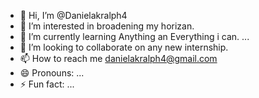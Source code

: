 - 👋 Hi, I’m @Danielakralph4
- 👀 I’m interested in broadening my horizan.
- 🌱 I’m currently learning Anything an Everything i can. ...
- 💞️ I’m looking to collaborate on any new internship.
- 📫 How to reach me danielakralph4@gmail.com
- 😄 Pronouns: ...
- ⚡ Fun fact: ...

<!---
Danielakralph4/Danielakralph4 is a ✨ special ✨ repository because its `README.md` (this file) appears on your GitHub profile.
You can click the Preview link to take a look at your changes.
--->
